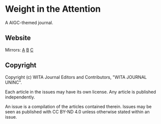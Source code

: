 # Weight in the Attention

A AIGC-themed journal.



## Website

Mirrors:
[A](https://weightintheattention.pages.dev/)
[B](https://wita.nekostein.com/)
[C](https://wita.neruthes.xyz/)




## Copyright

Copyright (c) WITA Journal Editors and Contributors, "WITA JOURNAL UNINC".

Each article in the issues may have its own license.
Any article is published independently.

An issue is a compilation of the articles contained therein.
Issues may be seen as published with CC BY-ND 4.0 unless otherwise stated within an issue.

